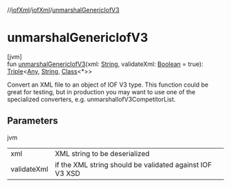 //[iofXml](../../index.md)/[iofXml](index.md)/[unmarshalGenericIofV3](unmarshal-generic-iof-v3.md)

# unmarshalGenericIofV3

[jvm]\
fun [unmarshalGenericIofV3](unmarshal-generic-iof-v3.md)(xml: [String](https://kotlinlang.org/api/latest/jvm/stdlib/kotlin/-string/index.html), validateXml: [Boolean](https://kotlinlang.org/api/latest/jvm/stdlib/kotlin/-boolean/index.html) = true): [Triple](https://kotlinlang.org/api/latest/jvm/stdlib/kotlin/-triple/index.html)<[Any](https://kotlinlang.org/api/latest/jvm/stdlib/kotlin/-any/index.html), [String](https://kotlinlang.org/api/latest/jvm/stdlib/kotlin/-string/index.html), [Class](https://docs.oracle.com/javase/8/docs/api/java/lang/Class.html)<*>>

Convert an XML file to an object of IOF V3 type. This function could be great for testing, but in production you may want to use one of the specialized converters, e.g. unmarshalIofV3CompetitorList.

## Parameters

jvm

| | |
|---|---|
| xml | XML string to be deserialized |
| validateXml | if the XML string should be validated against IOF V3 XSD |

